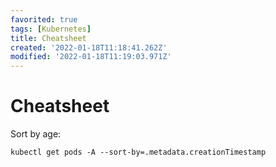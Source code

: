 ```yaml
---
favorited: true
tags: [Kubernetes]
title: Cheatsheet
created: '2022-01-18T11:18:41.262Z'
modified: '2022-01-18T11:19:03.971Z'
---
```


# Cheatsheet

Sort by age:
```
kubectl get pods -A --sort-by=.metadata.creationTimestamp
```
